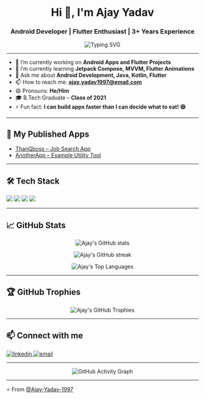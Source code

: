 <h1 align="center">Hi 👋, I'm Ajay Yadav</h1>
<h3 align="center">Android Developer | Flutter Enthusiast | 3+ Years Experience</h3>

<p align="center">
  <img src="https://readme-typing-svg.demolab.com?font=Fira+Code&weight=500&size=24&duration=4000&pause=1000&center=true&vCenter=true&width=435&lines=Android+Developer;Flutter+Developer;Love+to+Build+Apps+%F0%9F%9A%80" alt="Typing SVG" />
</p>

---

- 🔭 I’m currently working on **Android Apps and Flutter Projects**
- 🌱 I’m currently learning **Jetpack Compose, MVVM, Flutter Animations**
- 💬 Ask me about **Android Development, Java, Kotlin, Flutter**
- 📫 How to reach me: **ajay.yadav1997@email.com**
- 😄 Pronouns: **He/Him**
- 🎓 B.Tech Graduate – **Class of 2021**
- ⚡ Fun fact: **I can build apps faster than I can decide what to eat! 😄**

---

## 🚀 My Published Apps

- [ThanQboss – Job Search App](https://play.google.com/store/apps/details?id=com.example.thanqboss](https://play.google.com/store/apps/details?id=com.ThanQboss.ThanQboss))
- [AnotherApp – Example Utility Tool](https://play.google.com/store/apps/details?id=com.example.anotherapp)
<!-- Add more apps as needed -->

---

## 🛠️ Tech Stack

<p align="left">
  <img src="https://img.shields.io/badge/Java-ED8B00?style=for-the-badge&logo=java&logoColor=white"/>
  <img src="https://img.shields.io/badge/Android-3DDC84?style=for-the-badge&logo=android&logoColor=white"/>
  <img src="https://img.shields.io/badge/Flutter-02569B?style=for-the-badge&logo=flutter&logoColor=white"/>
  <img src="https://img.shields.io/badge/Kotlin-0095D5?style=for-the-badge&logo=kotlin&logoColor=white"/>
</p>

---

## 📈 GitHub Stats

<p align="center">
  <img src="https://github-readme-stats.vercel.app/api?username=Ajay-Yadav-1997&show_icons=true&theme=radical" alt="Ajay's GitHub stats" />
</p>

<p align="center">
  <img src="https://github-readme-streak-stats.herokuapp.com/?user=Ajay-Yadav-1997&theme=radical" alt="Ajay's GitHub streak" />
</p>

<p align="center">
  <img src="https://github-readme-stats.vercel.app/api/top-langs/?username=Ajay-Yadav-1997&layout=compact&theme=radical" alt="Ajay's Top Languages" />
</p>

---

## 🏆 GitHub Trophies

<p align="center">
  <img src="https://github-profile-trophy.vercel.app/?username=Ajay-Yadav-1997&theme=radical&row=2&column=3" alt="Ajay's GitHub Trophies" />
</p>

---

## 📫 Connect with me

<p align="left">
  <a href="https://linkedin.com/in/ajay-yadav-1997" target="blank">
    <img align="center" src="https://img.shields.io/badge/-Ajay%20Yadav-0077B5?style=for-the-badge&logo=Linkedin&logoColor=white" alt="linkedin" />
  </a>
  <a href="mailto:ajay.yadav1997@email.com" target="blank">
    <img align="center" src="https://img.shields.io/badge/-Email-D14836?style=for-the-badge&logo=gmail&logoColor=white" alt="email" />
  </a>
</p>

---

<p align="center">
  <img src="https://github-readme-activity-graph.vercel.app/graph?username=Ajay-Yadav-1997&theme=radical" alt="GitHub Activity Graph" />
</p>

---

⭐️ From [@Ajay-Yadav-1997](https://github.com/Ajay-Yadav-1997)
